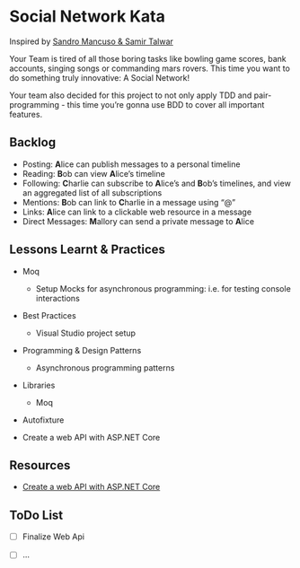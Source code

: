 # Social Network Kata
Inspired by [Sandro Mancuso & Samir Talwar](http://monospacedmonologues.com/post/49250842364/the-social-networking-kata)

Your Team is tired of all those boring tasks like bowling game scores, bank accounts, singing songs or commanding mars rovers. This time you want to do something truly innovative: A Social Network!

Your team also decided for this project to not only apply TDD and pair-programming - this time you’re gonna use BDD to cover all important features.

## Backlog

- Posting: **A**lice can publish messages to a personal timeline
- Reading: **B**ob can view **A**lice’s timeline
- Following: **C**harlie can subscribe to **A**lice’s and **B**ob’s timelines, and view an aggregated list of all subscriptions
- Mentions: **B**ob can link to **C**harlie in a message using “@”
- Links: **A**lice can link to a clickable web resource in a message
- Direct Messages: **M**allory can send a private message to **A**lice

## Lessons Learnt & Practices

- Moq

  - Setup Mocks for asynchronous programming: i.e. for testing console interactions
- Best Practices

  - Visual Studio project setup
- Programming & Design Patterns

  - Asynchronous programming patterns
- Libraries

  - Moq
- Autofixture
- Create a web API with ASP.NET Core

## Resources

- [Create a web API with ASP.NET Core](https://docs.microsoft.com/en-us/aspnet/core/tutorials/first-web-api?view=aspnetcore-3.0&tabs=visual-studio)

## ToDo List

- [ ] Finalize Web Api
- [ ] ...



